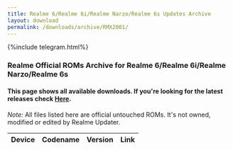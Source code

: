 ```yaml
---
title: Realme 6/Realme 6i/Realme Narzo/Realme 6s Updates Archive
layout: download
permalink: /downloads/archive/RMX2001/
---
```


{%include telegram.html%}

<div class="col-12 mx-auto">
    <h3 class="title bg-light p-2 rounded">Realme Official ROMs Archive for Realme 6/Realme 6i/Realme Narzo/Realme 6s</h3>
    <h4>This page shows all available downloads. If you're looking for the latest releases check
        <a href="/downloads/latest/RMX2001/">Here</a>.</h4>
    <p><i>Note: </i>All files listed here are official untouched ROMs.
        It's not owned, modified or edited by Realme Updater.</p>
    <div class="table-responsive-md" id="table-wrapper">
        <table id="downloads" class="display dt-responsive compact table table-striped table-hover table-sm">
            <thead class="thead-dark">
                <tr>
                    <th>Device</th>
                    <th>Codename</th>
                    <th>Version</th>
                    <th>Link</th>
                </tr>
            </thead>
            <script>loadArchive("RMX2001")</script>
        </table>
    </div>
</div>